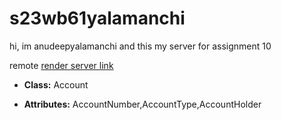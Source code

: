 # s23wb61yalamanchi

hi, im anudeepyalamanchi and this my server for assignment 10

remote [render server link](https://s23wb61yalamanchi.onrender.com)

- **Class:** Account

- **Attributes:** AccountNumber,AccountType,AccountHolder



